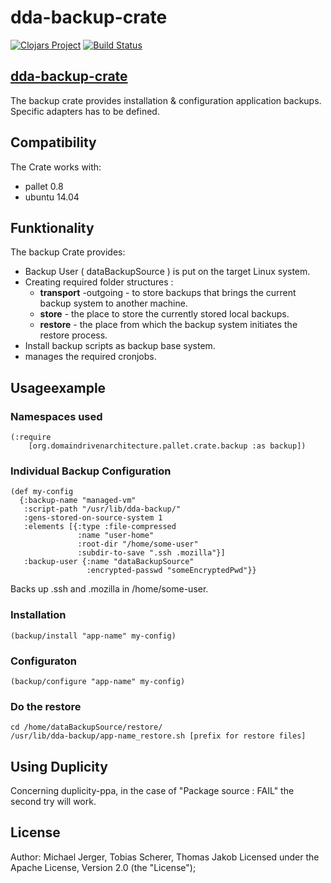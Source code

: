 # dda-backup-crate
[![Clojars Project](https://img.shields.io/clojars/v/dda/dda-backup-crate.svg)](https://clojars.org/dda/dda-backup-crate)
[![Build Status](https://travis-ci.org/DomainDrivenArchitecture/dda-backup-crate.svg?branch=master)](https://travis-ci.org/DomainDrivenArchitecture/dda-backup-crate)

## [dda-backup-crate](https://github.com/DomainDrivenArchitecture/dda-backup-crate)
The backup crate provides installation & configuration application backups. Specific adapters has to be defined.

## Compatibility
The Crate works with:
 * pallet 0.8
 * ubuntu 14.04

## Funktionality
The backup Crate provides:
* Backup User ( dataBackupSource ) is put on the target Linux system.
* Creating required folder structures :
  * **transport** -outgoing - to store backups that brings the current backup system to another machine.
  * **store** - the place to store the currently stored local backups.
  * **restore** - the place from which the backup system initiates the restore process.
* Install backup scripts as backup base system.
* manages the required cronjobs.

## Usageexample

### Namespaces used
```
(:require
	[org.domaindrivenarchitecture.pallet.crate.backup :as backup])
```

### Individual Backup Configuration
```  
(def my-config
  {:backup-name "managed-vm"
   :script-path "/usr/lib/dda-backup/"
   :gens-stored-on-source-system 1
   :elements [{:type :file-compressed
               :name "user-home"
               :root-dir "/home/some-user"
               :subdir-to-save ".ssh .mozilla"}]
   :backup-user {:name "dataBackupSource"
                 :encrypted-passwd "someEncryptedPwd"}}
```

Backs up .ssh and .mozilla in /home/some-user.

### Installation

```  
(backup/install "app-name" my-config)
```

### Configuraton

```  
(backup/configure "app-name" my-config)
```

### Do the restore
```
cd /home/dataBackupSource/restore/
/usr/lib/dda-backup/app-name_restore.sh [prefix for restore files]
```

## Using Duplicity
Concerning duplicity-ppa, in the case of "Package source : FAIL"
the second try will work.

## License

Author: Michael Jerger, Tobias Scherer, Thomas Jakob
Licensed under the Apache License, Version 2.0 (the "License");
